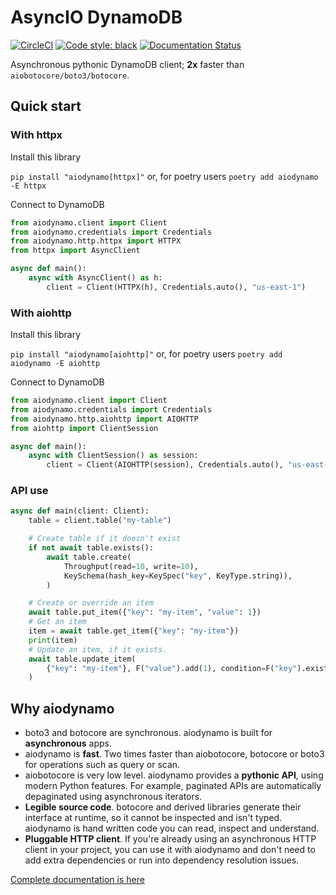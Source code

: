 # AsyncIO DynamoDB

[![CircleCI](https://circleci.com/gh/HENNGE/aiodynamo.svg?style=svg)](https://circleci.com/gh/HENNGE/aiodynamo)
[![Code style: black](https://img.shields.io/badge/code%20style-black-000000.svg)](https://github.com/psf/black)
[![Documentation Status](https://readthedocs.org/projects/aiodynamo/badge/?version=latest)](https://aiodynamo.readthedocs.io/en/latest/?badge=latest)

Asynchronous pythonic DynamoDB client; **2x** faster than `aiobotocore/boto3/botocore`.

## Quick start

### With httpx
Install this library

`pip install "aiodynamo[httpx]"` or, for poetry users `poetry add aiodynamo -E httpx`

Connect to DynamoDB

```py
from aiodynamo.client import Client
from aiodynamo.credentials import Credentials
from aiodynamo.http.httpx import HTTPX
from httpx import AsyncClient

async def main():
    async with AsyncClient() as h:
        client = Client(HTTPX(h), Credentials.auto(), "us-east-1")
```

### With aiohttp
Install this library

`pip install "aiodynamo[aiohttp]"` or, for poetry users `poetry add aiodynamo -E aiohttp`

Connect to DynamoDB

```py
from aiodynamo.client import Client
from aiodynamo.credentials import Credentials
from aiodynamo.http.aiohttp import AIOHTTP
from aiohttp import ClientSession

async def main():
    async with ClientSession() as session:
        client = Client(AIOHTTP(session), Credentials.auto(), "us-east-1")
```

### API use

```py
async def main(client: Client):
    table = client.table("my-table")

    # Create table if it doesn't exist
    if not await table.exists():
        await table.create(
            Throughput(read=10, write=10),
            KeySchema(hash_key=KeySpec("key", KeyType.string)),
        )

    # Create or override an item
    await table.put_item({"key": "my-item", "value": 1})
    # Get an item
    item = await table.get_item({"key": "my-item"})
    print(item)
    # Update an item, if it exists.
    await table.update_item(
        {"key": "my-item"}, F("value").add(1), condition=F("key").exists()
    )
```

## Why aiodynamo

* boto3 and botocore are synchronous. aiodynamo is built for **asynchronous** apps.
* aiodynamo is **fast**. Two times faster than aiobotocore, botocore or boto3 for operations such as query or scan.
* aiobotocore is very low level. aiodynamo provides a **pythonic API**, using modern Python features. For example, paginated APIs are automatically depaginated using asynchronous iterators.
* **Legible source code**. botocore and derived libraries generate their interface at runtime, so it cannot be inspected and isn't typed. aiodynamo is hand written code you can read, inspect and understand.
* **Pluggable HTTP client**. If you're already using an asynchronous HTTP client in your project, you can use it with aiodynamo and don't need to add extra dependencies or run into dependency resolution issues.

[Complete documentation is here](https://aiodynamo.readthedocs.io/)
